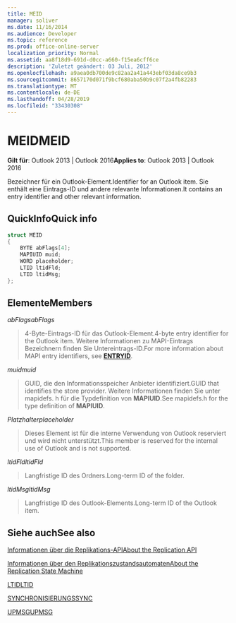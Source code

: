 ```yaml
---
title: MEID
manager: soliver
ms.date: 11/16/2014
ms.audience: Developer
ms.topic: reference
ms.prod: office-online-server
localization_priority: Normal
ms.assetid: aa8f18d9-691d-d0cc-a660-f15ea6cff6ce
description: 'Zuletzt geändert: 03 Juli, 2012'
ms.openlocfilehash: a9aea0db700de9c82aa2a41a443ebf03da8ce9b3
ms.sourcegitcommit: 8657170d071f9bcf680aba50b9c07f2a4fb82283
ms.translationtype: MT
ms.contentlocale: de-DE
ms.lasthandoff: 04/28/2019
ms.locfileid: "33430308"
---
```

# <a name="meid"></a><span data-ttu-id="c8637-103">MEID</span><span class="sxs-lookup"><span data-stu-id="c8637-103">MEID</span></span>

 
  
<span data-ttu-id="c8637-104">**Gilt für**: Outlook 2013 | Outlook 2016</span><span class="sxs-lookup"><span data-stu-id="c8637-104">**Applies to**: Outlook 2013 | Outlook 2016</span></span> 
  
<span data-ttu-id="c8637-105">Bezeichner für ein Outlook-Element.</span><span class="sxs-lookup"><span data-stu-id="c8637-105">Identifier for an Outlook item.</span></span> <span data-ttu-id="c8637-106">Sie enthält eine Eintrags-ID und andere relevante Informationen.</span><span class="sxs-lookup"><span data-stu-id="c8637-106">It contains an entry identifier and other relevant information.</span></span>
  
## <a name="quick-info"></a><span data-ttu-id="c8637-107">QuickInfo</span><span class="sxs-lookup"><span data-stu-id="c8637-107">Quick info</span></span>

```cpp
struct MEID 
{ 
    BYTE abFlags[4]; 
    MAPIUID muid; 
    WORD placeholder; 
    LTID ltidFld; 
    LTID ltidMsg; 
};
```

## <a name="members"></a><span data-ttu-id="c8637-108">Elemente</span><span class="sxs-lookup"><span data-stu-id="c8637-108">Members</span></span>

 <span data-ttu-id="c8637-109">_abFlags_</span><span class="sxs-lookup"><span data-stu-id="c8637-109">_abFlags_</span></span>
  
> <span data-ttu-id="c8637-110">4-Byte-Eintrags-ID für das Outlook-Element.</span><span class="sxs-lookup"><span data-stu-id="c8637-110">4-byte entry identifier for the Outlook item.</span></span> <span data-ttu-id="c8637-111">Weitere Informationen zu MAPI-Eintrags Bezeichnern **[](entryid.md)** finden Sie Untereintrags-ID.</span><span class="sxs-lookup"><span data-stu-id="c8637-111">For more information about MAPI entry identifiers, see **[ENTRYID](entryid.md)**.</span></span> 
    
 <span data-ttu-id="c8637-112">_muid_</span><span class="sxs-lookup"><span data-stu-id="c8637-112">_muid_</span></span>
  
> <span data-ttu-id="c8637-113">GUID, die den Informationsspeicher Anbieter identifiziert.</span><span class="sxs-lookup"><span data-stu-id="c8637-113">GUID that identifies the store provider.</span></span> <span data-ttu-id="c8637-114">Weitere Informationen finden Sie unter mapidefs. h für die Typdefinition von **MAPIUID**.</span><span class="sxs-lookup"><span data-stu-id="c8637-114">See mapidefs.h for the type definition of **MAPIUID**.</span></span> 
    
 <span data-ttu-id="c8637-115">_Platzhalter_</span><span class="sxs-lookup"><span data-stu-id="c8637-115">_placeholder_</span></span>
  
> <span data-ttu-id="c8637-116">Dieses Element ist für die interne Verwendung von Outlook reserviert und wird nicht unterstützt.</span><span class="sxs-lookup"><span data-stu-id="c8637-116">This member is reserved for the internal use of Outlook and is not supported.</span></span>
    
 <span data-ttu-id="c8637-117">_ltidFld_</span><span class="sxs-lookup"><span data-stu-id="c8637-117">_ltidFld_</span></span>
  
> <span data-ttu-id="c8637-118">Langfristige ID des Ordners.</span><span class="sxs-lookup"><span data-stu-id="c8637-118">Long-term ID of the folder.</span></span>
    
 <span data-ttu-id="c8637-119">_ltidMsg_</span><span class="sxs-lookup"><span data-stu-id="c8637-119">_ltidMsg_</span></span>
  
> <span data-ttu-id="c8637-120">Langfristige ID des Outlook-Elements.</span><span class="sxs-lookup"><span data-stu-id="c8637-120">Long-term ID of the Outlook item.</span></span>
    
## <a name="see-also"></a><span data-ttu-id="c8637-121">Siehe auch</span><span class="sxs-lookup"><span data-stu-id="c8637-121">See also</span></span>



[<span data-ttu-id="c8637-122">Informationen über die Replikations-API</span><span class="sxs-lookup"><span data-stu-id="c8637-122">About the Replication API</span></span>](about-the-replication-api.md)
  
[<span data-ttu-id="c8637-123">Informationen über den Replikationszustandsautomaten</span><span class="sxs-lookup"><span data-stu-id="c8637-123">About the Replication State Machine</span></span>](about-the-replication-state-machine.md)
  
[<span data-ttu-id="c8637-124">LTID</span><span class="sxs-lookup"><span data-stu-id="c8637-124">LTID</span></span>](ltid.md)
  
[<span data-ttu-id="c8637-125">SYNCHRONISIERUNGS</span><span class="sxs-lookup"><span data-stu-id="c8637-125">SYNC</span></span>](sync.md)
  
[<span data-ttu-id="c8637-126">UPMSG</span><span class="sxs-lookup"><span data-stu-id="c8637-126">UPMSG</span></span>](upmsg.md)

